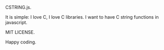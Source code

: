 CSTRING.js. 

It is simple: I love C, I love C libraries. I want to have C string functions in javascript. 


MIT LICENSE. 

Happy coding. 
